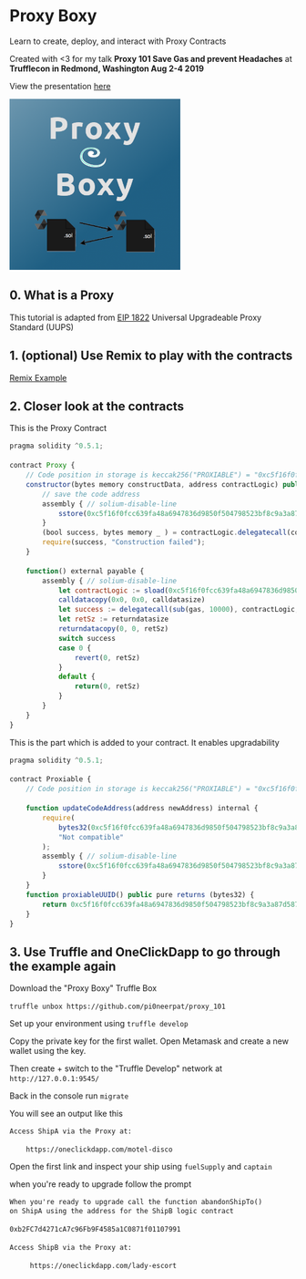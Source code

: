# Proxy Boxy

Learn to create, deploy, and interact with Proxy Contracts

Created with <3 for my talk **Proxy 101 Save Gas and prevent Headaches** at **Trufflecon in Redmond, Washington
Aug 2-4 2019**

View the presentation [here](https://docs.google.com/presentation/d/1XiFpea4iC9lYA9MGQRwWfk2JzvK9Xn_EGXy_zdR5nJE/edit?usp=sharing)

<img width=300 src='./box-img-lg.png'/>

## 0. What is a Proxy

This tutorial is adapted from [EIP 1822](https://github.com/ethereum/EIPs/blob/master/EIPS/eip-1822.md) Universal Upgradeable Proxy Standard (UUPS)

## 1. (optional) Use Remix to play with the contracts

[Remix Example](https://remix.ethereum.org/#gist=6da9368618132420d958dfbba5db54eb)

## 2. Closer look at the contracts

This is the Proxy Contract

```js
pragma solidity ^0.5.1;

contract Proxy {
    // Code position in storage is keccak256("PROXIABLE") = "0xc5f16f0fcc639fa48a6947836d9850f504798523bf8c9a3a87d5876cf622bcf7"
    constructor(bytes memory constructData, address contractLogic) public {
        // save the code address
        assembly { // solium-disable-line
            sstore(0xc5f16f0fcc639fa48a6947836d9850f504798523bf8c9a3a87d5876cf622bcf7, contractLogic)
        }
        (bool success, bytes memory _ ) = contractLogic.delegatecall(constructData); // solium-disable-line
        require(success, "Construction failed");
    }

    function() external payable {
        assembly { // solium-disable-line
            let contractLogic := sload(0xc5f16f0fcc639fa48a6947836d9850f504798523bf8c9a3a87d5876cf622bcf7)
            calldatacopy(0x0, 0x0, calldatasize)
            let success := delegatecall(sub(gas, 10000), contractLogic, 0x0, calldatasize, 0, 0)
            let retSz := returndatasize
            returndatacopy(0, 0, retSz)
            switch success
            case 0 {
                revert(0, retSz)
            }
            default {
                return(0, retSz)
            }
        }
    }
}
```

This is the part which is added to your contract. It enables upgradability

```js
pragma solidity ^0.5.1;

contract Proxiable {
    // Code position in storage is keccak256("PROXIABLE") = "0xc5f16f0fcc639fa48a6947836d9850f504798523bf8c9a3a87d5876cf622bcf7"

    function updateCodeAddress(address newAddress) internal {
        require(
            bytes32(0xc5f16f0fcc639fa48a6947836d9850f504798523bf8c9a3a87d5876cf622bcf7) == Proxiable(newAddress).proxiableUUID(),
            "Not compatible"
        );
        assembly { // solium-disable-line
            sstore(0xc5f16f0fcc639fa48a6947836d9850f504798523bf8c9a3a87d5876cf622bcf7, newAddress)
        }
    }
    function proxiableUUID() public pure returns (bytes32) {
        return 0xc5f16f0fcc639fa48a6947836d9850f504798523bf8c9a3a87d5876cf622bcf7;
    }
}
```

## 3. Use Truffle and OneClickDapp to go through the example again

Download the "Proxy Boxy" Truffle Box

`truffle unbox https://github.com/pi0neerpat/proxy_101`

Set up your environment using `truffle develop`

Copy the private key for the first wallet. Open Metamask and create a new wallet using the key.

Then create + switch to the "Truffle Develop" network at `http://127.0.0.1:9545/`

Back in the console run `migrate`

You will see an output like this

```
Access ShipA via the Proxy at:

    https://oneclickdapp.com/motel-disco
```

Open the first link and inspect your ship using `fuelSupply` and `captain`

when you're ready to upgrade follow the prompt

```
When you're ready to upgrade call the function abandonShipTo()
on ShipA using the address for the ShipB logic contract

0xb2FC7d4271cA7c96Fb9F4585a1C0871f01107991

Access ShipB via the Proxy at:

     https://oneclickdapp.com/lady-escort
```
